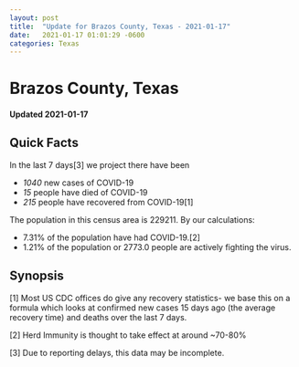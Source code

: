 ```yaml
---
layout: post
title:  "Update for Brazos County, Texas - 2021-01-17"
date:   2021-01-17 01:01:29 -0600
categories: Texas
---
```


# Brazos County, Texas
#### Updated 2021-01-17

## Quick Facts

In the last 7 days[3] we project there have been
- *1040* new cases of COVID-19
- *15* people have died of COVID-19
- *215* people have recovered from COVID-19[1]

The population in this census area is 229211. By our calculations:
- 7.31% of the population have had COVID-19.[2]
- 1.21% of the population or 2773.0 people are actively fighting the virus.

## Synopsis




[1] Most US CDC offices do give any recovery statistics- we base this on a formula which looks at confirmed new cases
15 days ago (the average recovery time) and deaths over the last 7 days.

[2] Herd Immunity is thought to take effect at around ~70-80%

[3] Due to reporting delays, this data may be incomplete.
 
    